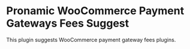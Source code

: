 # Pronamic WooCommerce Payment Gateways Fees Suggest

This plugin suggests WooCommerce payment gateway fees plugins.
